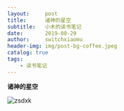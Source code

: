```yaml
---
layout:     post
title:      诸神的星空
subtitle:   小木的读书笔记
date:       2019-08-29
author:     switchxiaomu
header-img: img/post-bg-coffee.jpeg
catalog: true
tags:                              
    - 读书笔记
---
```

**诸神的星空**

![zsdxk](http://furkaies.club/img/zsdxk.png)
